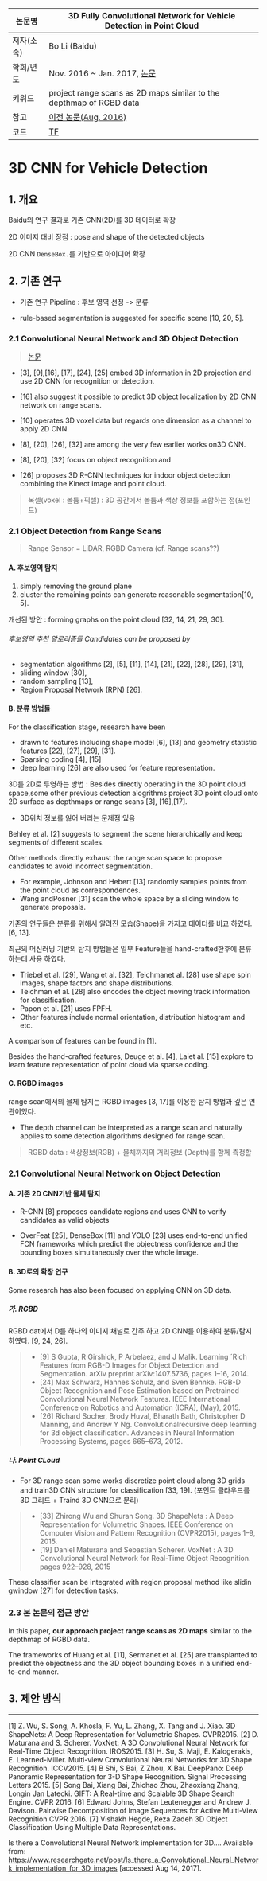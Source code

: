|논문명|3D Fully Convolutional Network for Vehicle Detection in Point Cloud
|-|-|
|저자(소속)|Bo Li (Baidu)|
|학회/년도|Nov. 2016 ~ Jan. 2017, [논문](https://arxiv.org/abs/1611.08069)|
|키워드|project range scans as 2D maps similar to the depthmap of RGBD data |
|참고|[이전 논문(Aug. 2016)](https://arxiv.org/pdf/1608.07916.pdf)|
|코드|[TF](https://github.com/yukitsuji/3D_CNN_tensorflow)|

# 3D CNN for Vehicle Detection 

## 1. 개요 

Baidu의 연구 결과로 기존 CNN(2D)를 3D 데이터로 확장 

2D 이미지 대비 장점 : pose and shape of the detected objects

2D CNN `DenseBox.`를 기반으로 아이디어 확장 

## 2. 기존 연구 
- 기존 연구 Pipeline : 후보 영역 선정 -> 분류 

- rule-based segmentation is suggested for specific scene [10, 20, 5].


### 2.1 Convolutional Neural Network and 3D Object Detection

> [논문](https://arxiv.org/pdf/1611.08069.pdf)

- [3], [9],[16], [17], [24], [25] embed 3D information in 2D projection and use 2D CNN for recognition or detection.
- [16] also suggest it possible to predict 3D object localization by 2D CNN network on range scans.

- [10] operates 3D voxel data but regards one dimension as a channel to apply 2D CNN.

- [8], [20], [26], [32] are among the very few earlier works on3D CNN.

 - [8], [20], [32] focus on object recognition and 
 - [26] proposes 3D R-CNN techniques for indoor object detection combining the Kinect image and point cloud.

> 복셀(voxel : 볼륨+픽셀) : 3D 공간에서 볼륨과 색상 정보를 포함하는 점(포인트)

### 2.1 Object Detection from Range Scans

> Range Sensor = LiDAR, RGBD Camera (cf. Range scans??)

#### A. 후보영역 탐지
1. simply removing the ground plane 
2. cluster the remaining points can generate reasonable segmentation[10, 5].

개선된 방안 : forming graphs on the point cloud [32, 14, 21, 29, 30].

###### 후보영역 추천 알로리즘들 Candidates can be proposed by 
- segmentation algorithms [2], [5], [11], [14], [21], [22], [28], [29], [31], 
- sliding window [30], 
- random sampling [13], 
- Region Proposal Network (RPN) [26].


#### B. 분류 방법들 

For the classification stage, research have been 
 - drawn to features including shape model [6], [13] and geometry statistic features [22], [27], [29], [31].
 - Sparsing coding [4], [15] 
 - deep learning [26] are also used for feature representation.

3D를 2D로 투영하는 방법 : Besides directly operating in the 3D point cloud space,some other previous detection alogrithms project 3D point cloud onto 2D surface as depthmaps or range scans [3], [16],[17].
 - 3D위치 정보를 잃어 버리는 문제점 있음 

Behley et al. [2] suggests to segment the scene hierarchically and keep segments of different scales.

Other methods directly exhaust the range scan space to propose candidates to avoid incorrect segmentation.
 - For example, Johnson and Hebert [13] randomly samples points from the point cloud as correspondences.
 - Wang andPosner [31] scan the whole space by a sliding window to generate proposals.

기존의 연구들은 분류를 위해서 알려진 모습(Shape)을 가지고 데이터를 비교 하였다. [6, 13].

최근의 머신러닝 기반의 탐지 방법들은 일부 Feature들을 hand-crafted한후에 분류 하는데 사용 하였다. 
- Triebel et al. [29], Wang et al. [32], Teichmanet al. [28] use shape spin images, shape factors and shape distributions.
- Teichman et al. [28] also encodes the object moving track information for classification.
- Papon et al. [21] uses FPFH.
- Other features include normal orientation, distribution histogram and etc.

A comparison of features can be found in [1].

Besides the hand-crafted features, Deuge et al. [4], Laiet al. [15] explore to learn feature representation of point cloud via sparse coding.

#### C. RGBD images

range scan에서의 물체 탐지는 RGBD images [3, 17]를 이용한 탐지 방법과 깊은 연관이있다.  
- The depth channel can be interpreted as a range scan and naturally applies to some detection algorithms designed for range scan.

>  RGBD data : 색상정보(RGB) + 물체까지의 거리정보 (Depth)를 함께 측정할

### 2.1 Convolutional Neural Network on Object Detection

#### A. 기존 2D CNN기반 물체 탐지 

- R-CNN [8] proposes candidate regions and uses CNN to verify candidates as valid objects

- OverFeat [25], DenseBox [11] and YOLO [23] uses end-to-end unified FCN frameworks which predict the objectness confidence and the bounding boxes simultaneously over the whole image.

#### B. 3D로의 확장 연구 
Some research has also been focused on applying CNN on 3D data.

##### 가. RGBD
RGBD dat에서 D를 하나의 이미지 채널로 간주 하고 2D CNN를 이용하여 분류/탐지 하였다. [9, 24, 26].

> - [9] S Gupta, R Girshick, P Arbelaez, and J Malik. Learning ´Rich Features from RGB-D Images for Object Detection and Segmentation. arXiv preprint arXiv:1407.5736, pages 1–16, 2014.
> - [24] Max Schwarz, Hannes Schulz, and Sven Behnke. RGB-D Object Recognition and Pose Estimation based on Pretrained Convolutional Neural Network Features. IEEE International Conference on Robotics and Automation
(ICRA), (May), 2015.
> - [26] Richard Socher, Brody Huval, Bharath Bath, Christopher D Manning, and Andrew Y Ng. Convolutionalrecursive deep learning for 3d object classification. Advances in Neural Information Processing Systems, pages 665–673, 2012.

##### 나. Point CLoud 
 - For 3D range scan some works discretize point cloud along 3D grids and train3D CNN structure for classification [33, 19]. (포인트 클라우드를 3D 그리드 + Traind 3D CNN으로 분리) 
  
> - [33] Zhirong Wu and Shuran Song. 3D ShapeNets : A Deep Representation for Volumetric Shapes. IEEE Conference
on Computer Vision and Pattern Recognition (CVPR2015), pages 1–9, 2015.
> - [19] Daniel Maturana and Sebastian Scherer. VoxNet : A 3D Convolutional Neural Network for Real-Time Object
Recognition. pages 922–928, 2015

These classifier scan be integrated with region proposal method like slidin gwindow [27] for detection tasks.

### 2.3 본 논문의 접근 방안 
In this paper, **our approach project range scans as 2D maps** similar to the depthmap of RGBD data. 

The frameworks of Huang et al. [11], Sermanet et al. [25] are transplanted to predict the objectness and the 3D object bounding boxes in a unified end-to-end manner.


## 3. 제안 방식 



---

[1] Z. Wu, S. Song, A. Khosla, F. Yu, L. Zhang, X. Tang and J. Xiao. 3D ShapeNets: A Deep Representation for Volumetric Shapes. CVPR2015.
[2] D. Maturana and S. Scherer. VoxNet: A 3D Convolutional Neural Network for Real-Time Object Recognition. IROS2015.
[3] H. Su, S. Maji, E. Kalogerakis, E. Learned-Miller. Multi-view Convolutional Neural Networks for 3D Shape Recognition. ICCV2015.
[4] B Shi, S Bai, Z Zhou, X Bai. DeepPano: Deep Panoramic Representation for 3-D Shape Recognition. Signal Processing Letters 2015.
[5] Song Bai, Xiang Bai, Zhichao Zhou, Zhaoxiang Zhang, Longin Jan Latecki. GIFT: A Real-time and Scalable 3D Shape Search Engine. CVPR 2016.
[6] Edward Johns, Stefan Leutenegger and Andrew J. Davison. Pairwise Decomposition of Image Sequences for Active Multi-View Recognition CVPR 2016. 
[7] Vishakh Hegde, Reza Zadeh 3D Object Classification Using Multiple Data Representations. 

Is there a Convolutional Neural Network implementation for 3D.... Available from: https://www.researchgate.net/post/Is_there_a_Convolutional_Neural_Network_implementation_for_3D_images [accessed Aug 14, 2017].
